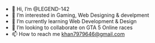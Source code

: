 - 👋 Hi, I’m @LEGEND-142
- 👀 I’m interested in Gaming, Web Designing & develpment
- 🌱 I’m currently learning Web Development & Design
- 💞️ I’m looking to collaborate on GTA 5 Online races
- 📫 How to reach me khan7979646@gmail.com

<!---
LEGEND-142/LEGEND-142 is a ✨ special ✨ repository because its `README.md` (this file) appears on your GitHub profile.
You can click the Preview link to take a look at your changes.
--->
